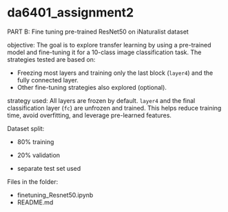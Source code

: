 # da6401_assignment2
PART B: Fine tuning pre-trained ResNet50 on iNaturalist dataset 

objective:
The goal is to explore transfer learning by using a pre-trained model and fine-tuning it for a 10-class image classification task. The strategies tested are based on:
- Freezing most layers and training only the last block (`layer4`) and the fully connected layer.
- Other fine-tuning strategies also explored (optional).

strategy used:
All layers are frozen by default.
`layer4` and the final classification layer (`fc`) are unfrozen and trained.
This helps reduce training time, avoid overfitting, and leverage pre-learned features.

Dataset split:
- 80% training
- 20% validation

- separate test set used 

Files in the folder:

- finetuning_Resnet50.ipynb
- README.md
